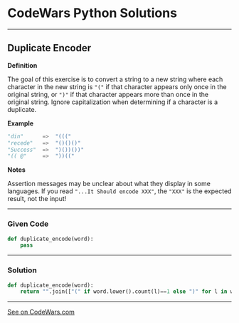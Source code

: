 # CodeWars Python Solutions

---

## Duplicate Encoder


**Definition**

The goal of this exercise is to convert a string to a new string where each character in the new string is `"("` if that character appears only once in the original string, or `")"` if that character appears more than once in the original string. Ignore capitalization when determining if a character is a duplicate.



**Example**

```Python
"din"      =>  "((("
"recede"   =>  "()()()"
"Success"  =>  ")())())"
"(( @"     =>  "))(("
```


**Notes**

Assertion messages may be unclear about what they display in some languages. If you read `"...It Should encode XXX"`, the `"XXX"` is the expected result, not the input!


---

### Given Code


```python
def duplicate_encode(word):
    pass
```

---

### Solution


```python
def duplicate_encode(word):
    return "".join(["(" if word.lower().count(l)==1 else ")" for l in word.lower()])
```


---


[See on CodeWars.com](https://www.codewars.com/kata/54b42f9314d9229fd6000d9c)
